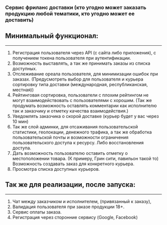 ### Сервис фриланс доставки (кто угодно может заказать продукцию любой тематики, кто угодно может ее доставить)

## **Минимальный функционал:**
___
1. Регистрация пользователя через API (с сайта либо приложения), с получением токена пользователя при аутентификации. 
2. Возможность выставлять, а так же принимать заказы из списка доступных.
3. Отслеживание ореала пользователя, для минимизации ошибок при заказах. 
(Предусмотреть выбор для пользователя и курьера сортировку типа доставки (международная, республиканская, местная))
4. Рейтинговая сортировка, пользователи с плохим рейтингом не могут взаимодействовать с пользователями с хорошим. (Так же продумать возможность оставлять комментарии как исполнителю так и заказчику и отметку качества взаимодействия.)
5. Уведомлять заказчика о скорой доставке (курьер будет у вас через 10 мин)
6. Так же слой админки, для отсаживания пользовательской статистики, геолокации, денежного трафика, а так же обработка пользовательской почты и возможности ограничения пользовательского доступа к ресурсу. Либо восстановления доступа.
7. Дать возможность пользователю оставить отметку о местоположении товара. (К примеру, Грин сити, павильон такой то)
Возможность создавать заказ для конкретного курьера. 
8. Просмотра списка доступных курьеров.


## **Так же для реализации, после запуска:**
___
1. Чат между заказчиком и исполнителем, (привязанный к заказу),
2. Валидация пользователя при заказе продукции 18+.
3. Сервис оплаты заказа.
4. Регистрация через сторонние сервису (Google, Facebook)